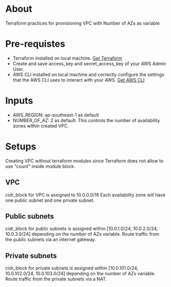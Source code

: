 # About
Terraform practices for provisioning VPC with Number of AZs as variable

# Pre-requistes
- Terraform installed on local machine. [Get Terraform](https://learn.hashicorp.com/terraform/getting-started/install.html)
- Create and save access_key and secret_access_key of your AWS Admin User.
- AWS CLI installed on local machine and correctly configure the settings that the AWS CLI uses to interact with your AWS. [Get AWS CLI](https://docs.aws.amazon.com/cli/latest/userguide/cli-chap-install.html)

# Inputs
- AWS_REGION: ap-southeast-1 as default
- NUMBER_OF_AZ: 2 as default. This controls the number of availability zones within created VPC.

# Setups
Creating VPC without terraform modules since Terraform does not allow to use "count" inside module block.

## VPC
cidr_block for VPC is assigned to 10.0.0.0/16
Each availability zone will have one public subnet and one private subnet.

## Public subnets
cidr_block for public subnets is assigned within [10.0.1.0/24, 10.0.2.0/24, 10.0.3.0/24] depending on the number of AZs variable.
Route traffic from the public subnets via an internet gateway.

## Private subnets
cidr_block for private subnets is assigned within [10.0.101.0/24, 10.0.102.0/24, 10.0.103.0/24] depending on the number of AZs variable.
Route traffic from the private subnets via a NAT.
